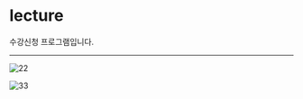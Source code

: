# lecture

수강신청 프로그램입니다.
***
![22](https://user-images.githubusercontent.com/96767314/204685692-10f84794-ef50-4fdf-9875-daa9fe316b6f.gif)

![33](https://user-images.githubusercontent.com/96767314/204686277-7632cfd8-22ac-4579-9863-1fa15a24ff7a.gif)
